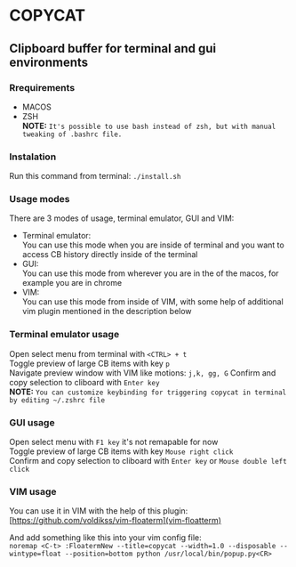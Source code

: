 # COPYCAT  

## Clipboard buffer for terminal and gui environments

### Rrequirements  
- MACOS  
- ZSH  
**NOTE:** `It's possible to use bash instead of zsh, but with manual tweaking of .bashrc file.`  

### Instalation  

Run this command from terminal: `./install.sh`  
### Usage modes
There are 3 modes of usage, terminal emulator, GUI and VIM:  
- Terminal emulator:  
You can use this mode when you are inside of terminal and you want to access CB history directly inside of the terminal  
- GUI:  
You can use this mode from wherever you are in the of the macos, for example you are in chrome  
- VIM:  
You can use this mode from inside of VIM, with some help of additional vim plugin mentioned in the description below  


### Terminal emulator usage
Open select menu from terminal with `<CTRL> + t`  
Toggle preview of large CB items with key `p`  
Navigate preview window with VIM like motions: `j,k, gg, G`
Confirm and copy selection to cliboard with `Enter key`  
**NOTE:** `You can customize keybinding for triggering copycat in terminal by editing ~/.zshrc file`  

### GUI usage
Open select menu with `F1 key` it's not remapable for now  
Toggle preview of large CB items with key `Mouse right click`  
Confirm and copy selection to cliboard with `Enter key` or `Mouse double left click`   

### VIM usage
You can use it in VIM with the help of this plugin:  
[https://github.com/voldikss/vim-floaterm](vim-floatterm)

And add something like this into your vim config file:  
`noremap <C-t> :FloatermNew --title=copycat --width=1.0 --disposable --wintype=float --position=bottom python /usr/local/bin/popup.py<CR>`
